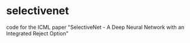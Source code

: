 # selectivenet
code for the ICML paper "SelectiveNet - A Deep Neural Network with an Integrated Reject Option"
